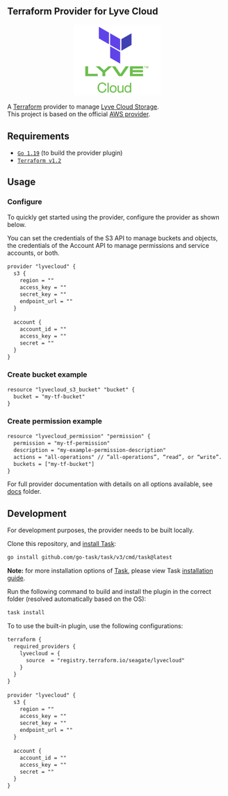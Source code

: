 ## Terraform Provider for Lyve Cloud
<p align="center">
  <a href="https://github.com/Seagate/terraform-provider-lyvecloud">
    <img src="images/tf-lc.png" alt="lyvecloud-provider-terraform" width="200">
  </a>
  <p align="center">

A [Terraform](https://www.terraform.io) provider to manage [Lyve Cloud Storage](https://www.seagate.com/gb/en/services/cloud/storage/). \
This project is based on the official [AWS provider](https://github.com/hashicorp/terraform-provider-aws).

## Requirements

* [`Go 1.19`](https://go.dev/doc/install) (to build the provider plugin)
* [`Terraform v1.2`](https://www.terraform.io/downloads)

## Usage

### Configure
To quickly get started using the provider, configure the provider as shown below.

You can set the credentials of the S3 API to manage buckets and objects, the credentials of the Account API to manage permissions and service accounts, or both.

```hcl
provider "lyvecloud" {
  s3 {
    region = ""
    access_key = ""
    secret_key = ""
    endpoint_url = ""
  }

  account {
    account_id = ""
    access_key = ""
    secret = ""
  }
}
```


### Create bucket example

```hcl
resource "lyvecloud_s3_bucket" "bucket" {
  bucket = "my-tf-bucket"
}
```

### Create permission example

```hcl
resource "lyvecloud_permission" "permission" {
  permission = "my-tf-permission"
  description = "my-example-permission-description"
  actions = "all-operations" // “all-operations”, “read”, or “write”.
  buckets = ["my-tf-bucket"]
}
```

For full provider documentation with details on all options available, see [docs](./docs/) folder.

## Development
For development purposes, the provider needs to be built locally.

Clone this repository, and [install Task](https://taskfile.dev/installation/):
```sh
go install github.com/go-task/task/v3/cmd/task@latest
```
**Note:** for more installation options of [Task](https://taskfile.dev/), please view Task [installation guide](https://taskfile.dev/installation/).

Run the following command to build and install the plugin in the correct folder (resolved automatically based on the OS):
```sh
task install
```

To to use the built-in plugin, use the following configurations:
```hcl
terraform {
  required_providers {
    lyvecloud = {
      source  = "registry.terraform.io/seagate/lyvecloud"
    }
  }
}

provider "lyvecloud" {
  s3 {
    region = ""
    access_key = ""
    secret_key = ""
    endpoint_url = ""
  }

  account {
    account_id = ""
    access_key = ""
    secret = ""
  }
}
```
